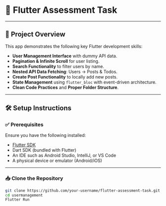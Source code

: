 # 📱 Flutter Assessment Task

---

## 📌 Project Overview

This app demonstrates the following key Flutter development skills:

- **User Management Interface** with dummy API data.
- **Pagination & Infinite Scroll** for user listing.
- **Search Functionality** to filter users by name.
- **Nested API Data Fetching**: Users → Posts & Todos.
- **Create Post Functionality** to locally add new posts.
- **State Management** using `flutter_bloc` with event-driven architecture.
- **Clean Code Practices** and **Proper Folder Structure**.

---

## 🛠 Setup Instructions

### ✅ Prerequisites

Ensure you have the following installed:

- [Flutter SDK](https://flutter.dev/docs/get-started/install)
- Dart SDK (bundled with Flutter)
- An IDE such as Android Studio, IntelliJ, or VS Code
- A physical device or emulator (Android/iOS)

---

### 📥 Clone the Repository

```bash
git clone https://github.com/your-username/flutter-assessment-task.git
cd usermanagement
Flutter Run 
